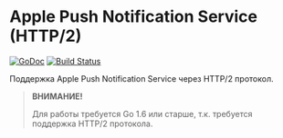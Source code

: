 # Apple Push Notification Service (HTTP/2)

[![GoDoc](https://godoc.org/github.com/mdigger/apns3?status.svg)](https://godoc.org/github.com/mdigger/apns3)
[![Build Status](https://travis-ci.org/mdigger/apns3.svg)](https://travis-ci.org/mdigger/apns3)

Поддержка Apple Push Notification Service через HTTP/2 протокол.

> **ВНИМАНИЕ!**
>
> Для работы требуется Go 1.6 или старше, т.к. требуется поддержка HTTP/2 протокола.
